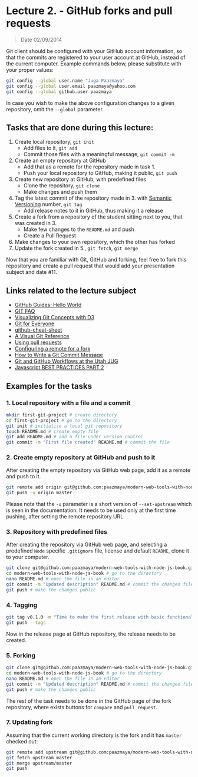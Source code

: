 # Lecture 2. - GitHub forks and pull requests

> Date 02/09/2014


Git client should be configured with your GitHub account information, so that
the commits are registered to your user account at GitHub, instead of the current
computer. Example commands below, please substitute with your proper values:

```sh
git config --global user.name "Juga Paazmaya"
git config --global user.email paazmaya@yahoo.com
git config --global github.user paazmaya
```

In case you wish to make the above configuration changes to a given repository,
omit the `--global` parameter.

## Tasks that are done during this lecture:

1. Create local repository, `git init`
    - Add files to it, `git add`
    - Commit those files with a meaningful message, `git commit -m`
2. Create an empty repository at GitHub
    - Add that as a remote for the repository made in task 1.
    - Push your local repository to GitHub, making it public, `git push`
3. Create new repository at GitHub, with predefined files
    - Clone the repository, `git clone`
    - Make changes and push them
4. Tag the latest commit of the repository made in 3. with [Semantic Versioning](http://semver.org/) number, `git tag`
    - Add release notes to it in GitHub, thus making it a release
5. Create a fork from a repository of the student sitting next to you, that was created in 3.
    - Make few changes to the `README.md` and push
    - Create a Pull Request
6. Make changes to your own repository, which the other has forked
7. Update the fork created in 5., `git fetch`, `git merge`

Now that you are familiar with Git, GitHub and forking, feel free to fork this repository and
create a pull request that would add your presentation subject and date #11.


## Links related to the lecture subject

* [GitHub Guides: Hello World](https://guides.github.com/activities/hello-world/ "Hello World")
* [GIT FAQ](http://gitfaq.org/ "Help without manpages")
* [Visualizing Git Concepts with D3](http://www.wei-wang.com/ExplainGitWithD3/ "Visualizing Git Concepts with D3")
* [Git for Everyone](http://anotheruiguy.gitbooks.io/gitforeveryone/ "Git for Everyone")
* [github-cheat-sheet](https://github.com/tiimgreen/github-cheat-sheet "A list of cool features of Git and GitHub")
* [A Visual Git Reference](http://marklodato.github.io/visual-git-guide/index-en.html "A Visual Git Reference")
* [Using pull requests](https://help.github.com/articles/using-pull-requests "GitHub - Using pull requests")
* [Configuring a remote for a fork](https://help.github.com/articles/configuring-a-remote-for-a-fork "GitHub - Configuring a remote for a fork")
* [How to Write a Git Commit Message](http://chris.beams.io/posts/git-commit/ "How to Write a Git Commit Message")
* [Git and GitHub Workflows at the Utah JUG](https://speakerdeck.com/matthewmccullough/git-and-github-workflows-at-the-utah-jug "Git and GitHub Workflows at the Utah JUG")
* [Javascript BEST PRACTICES PART 2](http://www.thinkful.com/learn/javascript-best-practices-2 "Javascript BEST PRACTICES PART 2")


## Examples for the tasks

### 1. Local repository with a file and a commit

```sh
mkdir first-git-project # create directory
cd first-git-project # go to the directory
git init # initialise a local git repository
touch README.md # create empty file
git add README.md # add a file under version control
git commit -m "First file created" README.md # commit the file
```

### 2. Create empty repository at GitHub and push to it

After creating the empty repository via GitHub web page, add it as a remote and push to it.

```sh
git remote add origin git@github.com:paazmaya/modern-web-tools-with-node-js-book.git
git push -u origin master
```

Please note that the `-u` parameter is a short version of `--set-upstream` which is seen in the
documentation. It needs to be used only at the first time pushing, after setting the remote
repository URL.

### 3. Repository with predefined files

After creating the repository via GitHub web page, and selecting a predefined `Node`
specific `.gitignore` file, license and default `README`, clone it to your computer.

```sh
git clone git@github.com:paazmaya/modern-web-tools-with-node-js-book.git
cd modern-web-tools-with-node-js-book # go to the directory
nano README.md # open the file in an editor
git commit -m "Updated description" README.md # commit the changed file
git push # make the changes public
```

### 4. Tagging

```sh
git tag v0.1.0 -m "Time to make the first release with basic functionality"
git push --tags
```

Now in the release page at GitHub repository, the release needs to be created.

### 5. Forking

```sh
git clone git@github.com:paazmaya/modern-web-tools-with-node-js-book.git
cd modern-web-tools-with-node-js-book # go to the directory
nano README.md # open the file in an editor
git commit -m "Updated description" README.md # commit the changed file
git push # make the changes public
```

The rest of the task needs to be done in the GitHub page of the fork repository,
where exists buttons for `compare` and `pull request`.

### 7. Updating fork

Assuming that the current working directory is the fork and it has `master`
checked out:

```sh
git remote add upstream git@github.com:paazmaya/modern-web-tools-with-node-js-book.git
git fetch upstream master
git merge upstream/master
git push
```
